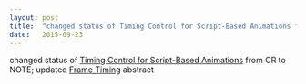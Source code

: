 ```yaml
---
layout: post
title:  "changed status of Timing Control for Script-Based Animations from CR to NOTE; updated Frame Timing abstract"
date:   2015-09-23
---
```


changed status of [Timing Control for Script-Based Animations](http://www.w3.org/TR/animation-timing/) from CR to NOTE; updated [Frame Timing](http://www.w3.org/TR/frame-timing/) abstract

